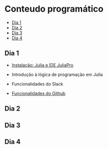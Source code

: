 # Conteudo programático

<!-- TOC depthFrom:2 depthTo:6 withLinks:1 updateOnSave:1 orderedList:0 -->

- [Dia 1](#dia-1)
- [Dia 2](#dia-2)
- [Dia 3](#dia-3)
- [Dia 4](#dia-4)

<!-- /TOC -->

## Dia 1

- [Instalação: Julia e IDE JuliaPro](tutoriais/00_instalacao-julia-windows.md)

- Introdução à lógica de programação em Julia

- Funcionalidades do Slack

- [Funcionalidades do Github](https://github.com/kguidonimartins/studygroup-ufg/blob/master/guia-de-referencia.md)  

## Dia 2

## Dia 3

## Dia 4
